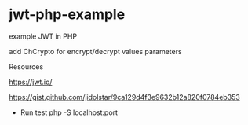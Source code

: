 ﻿# jwt-php-example

example JWT in PHP

add ChCrypto for encrypt/decrypt values parameters

Resources

https://jwt.io/

https://gist.github.com/jidolstar/9ca129d4f3e9632b12a820f0784eb353

- Run test
php -S localhost:port
